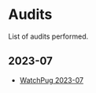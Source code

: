 # Audits

List of audits performed.

## 2023-07

- [WatchPug 2023-07](./Liquis_Audit_Report_by_WatchPug.pdf)
